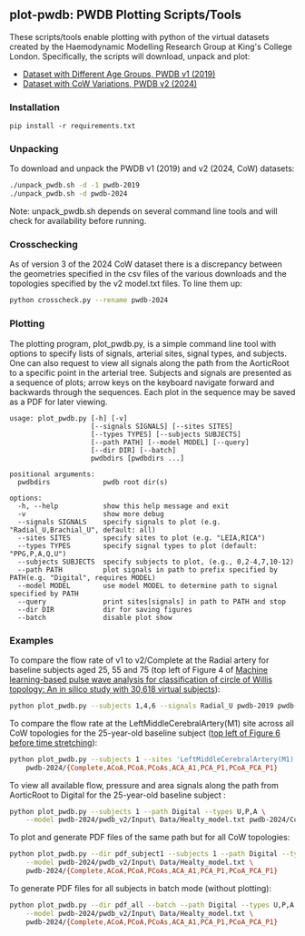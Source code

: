 ## plot-pwdb: PWDB Plotting Scripts/Tools

These scripts/tools enable plotting with python of the virtual datasets
created by the Haemodynamic Modelling Research Group at King's College
London.  Specifically, the scripts will download, unpack and plot:

- [Dataset with Different Age Groups, PWDB v1 (2019)](http://haemod.uk/ageing)
- [Dataset with CoW Variations, PWDB v2 (2024)](http://haemod.uk/CoW)

### Installation

```
pip install -r requirements.txt
```

### Unpacking

To download and unpack the PWDB v1 (2019) and v2 (2024, CoW) datasets:
```bash
./unpack_pwdb.sh -d -1 pwdb-2019
./unpack_pwdb.sh -d pwdb-2024
```
Note: unpack_pwdb.sh depends on several command line tools and will
check for availability before running.

### Crosschecking

As of version 3 of the 2024 CoW dataset there is a discrepancy between
the geometries specified in the csv files of the various downloads and
the topologies specified by the v2 model.txt files.  To line them up:
```bash
python crosscheck.py --rename pwdb-2024
```

### Plotting

The plotting program, plot_pwdb.py, is a simple command line tool with
options to specify lists of signals, arterial sites, signal types, and
subjects.  One can also request to view all signals along the path
from the AorticRoot to a specific point in the arterial tree.
Subjects and signals are presented as a sequence of plots; arrow keys
on the keyboard navigate forward and backwards through the sequences.
Each plot in the sequence may be saved as a PDF for later viewing.

```
usage: plot_pwdb.py [-h] [-v]
                    [--signals SIGNALS] [--sites SITES]
                    [--types TYPES] [--subjects SUBJECTS]
                    [--path PATH] [--model MODEL] [--query]
                    [--dir DIR] [--batch]
                    pwdbdirs [pwdbdirs ...]

positional arguments:
  pwdbdirs             pwdb root dir(s)

options:
  -h, --help           show this help message and exit
  -v                   show more debug
  --signals SIGNALS    specify signals to plot (e.g. "Radial_U,Brachial_U", default: all)
  --sites SITES        specify sites to plot (e.g. "LEIA,RICA")
  --types TYPES        specify signal types to plot (default: "PPG,P,A,Q,U")
  --subjects SUBJECTS  specify subjects to plot, (e.g., 0,2-4,7,10-12)
  --path PATH          plot signals in path to prefix specified by PATH(e.g. "Digital", requires MODEL)
  --model MODEL        use model MODEL to determine path to signal specified by PATH
  --query              print sites[signals] in path to PATH and stop
  --dir DIR            dir for saving figures
  --batch              disable plot show
```


### Examples

To compare the flow rate of v1 to v2/Complete at the Radial artery for baseline subjects aged 25, 55 and 75 (top left of Figure 4 of [Machine learning-based pulse wave analysis for classification of circle of Willis topology: An in silico study with 30,618 virtual subjects](https://www.sciencedirect.com/science/article/pii/S1746809424010577?via%3Dihub)):
```bash
python plot_pwdb.py --subjects 1,4,6 --signals Radial_U pwdb-2019 pwdb-2024/Complete
```

To compare the flow rate at the LeftMiddleCerebralArtery(M1) site across all CoW topologies for the 25-year-old baseline subject ([top left of Figure 6 before time stretching](https://www.sciencedirect.com/science/article/pii/S1746809424010577?via%3Dihub)):
```bash
python plot_pwdb.py --subjects 1 --sites 'LeftMiddleCerebralArtery(M1)' --types U \
    pwdb-2024/{Complete,ACoA,PCoA,PCoAs,ACA_A1,PCA_P1,PCoA_PCA_P1}
```

To view all available flow, pressure and area signals along the path
from AorticRoot to Digital for the 25-year-old baseline subject :
```bash
python plot_pwdb.py --subjects 1 --path Digital --types U,P,A \
    --model pwdb-2024/pwdb_v2/Input\ Data/Healty_model.txt pwdb-2024/Complete
```

To plot and generate PDF files of the same path but for all CoW topologies:
```bash
python plot_pwdb.py --dir pdf_subject1 --subjects 1 --path Digital --types U,P,A \
    --model pwdb-2024/pwdb_v2/Input\ Data/Healty_model.txt \
    pwdb-2024/{Complete,ACoA,PCoA,PCoAs,ACA_A1,PCA_P1,PCoA_PCA_P1}
```

To generate PDF files for all subjects in batch mode (without plotting):
```bash
python plot_pwdb.py --dir pdf_all --batch --path Digital --types U,P,A \
    --model pwdb-2024/pwdb_v2/Input\ Data/Healty_model.txt \
    pwdb-2024/{Complete,ACoA,PCoA,PCoAs,ACA_A1,PCA_P1,PCoA_PCA_P1}
```

